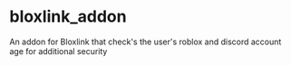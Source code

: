 # bloxlink_addon
An addon for Bloxlink that check's the user's roblox and discord account age for additional security
